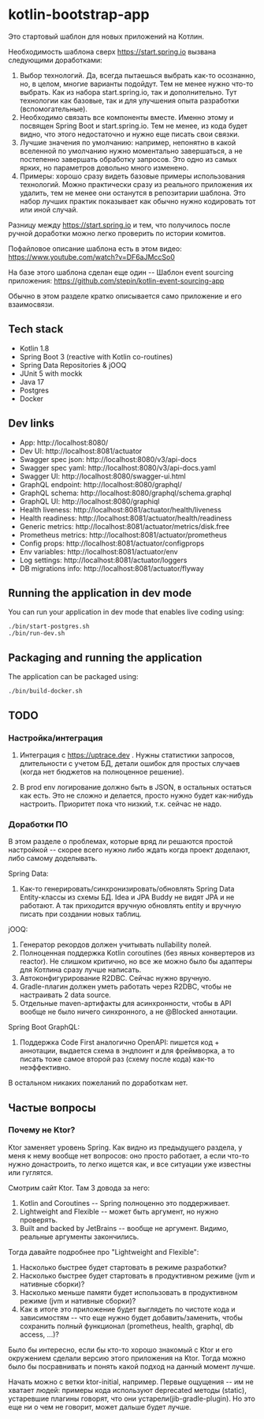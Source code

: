 # kotlin-bootstrap-app

Это стартовый шаблон для новых приложений на Котлин.

Необходимость шаблона сверх https://start.spring.io вызвана следующими доработками:

1. Выбор технологий. Да, всегда пытаешься выбрать как-то осознанно,
но, в целом, многие варианты подойдут. Тем не менее нужно что-то выбрать. Как из набора start.spring.io,
так и дополнительно. Тут технологии как базовые, так и для улучшения опыта разработки (вспомогательные).
2. Необходимо связать все компоненты вместе. Именно этому и посвящен Spring Boot и start.spring.io. Тем не менее,
из кода будет видно, что этого недостаточно и нужно еще писать свои связки.
3. Лучшие значения по умолчанию: например, непонятно в какой вселенной по умолчанию нужно моментально завершаться,
а не постепенно завершать обработку запросов. Это одно из самых ярких, но параметров довольно много изменено.
4. Примеры: хорошо сразу видеть базовые примеры использования технологий. Можно практически сразу из реального
приложения их удалить, тем не менее они останутся в репозитарии шаблона. Это набор лучших практик показывает
как обычно нужно кодировать тот или иной случай.

Разницу между https://start.spring.io и тем, что получилось после ручной доработки можно легко проверить
по истории комитов.

Пофайловое описание шаблона есть в этом видео: https://www.youtube.com/watch?v=DF6aJMccSo0

На базе этого шаблона сделан еще один -- Шаблон event sourcing приложения: https://github.com/stepin/kotlin-event-sourcing-app

Обычно в этом разделе кратко описывается само приложение и его взаимосвязи.

## Tech stack

- Kotlin 1.8
- Spring Boot 3 (reactive with Kotlin co-routines)
- Spring Data Repositories & jOOQ
- JUnit 5 with mockk
- Java 17
- Postgres
- Docker

## Dev links

- App: http://localhost:8080/
- Dev UI: http://localhost:8081/actuator
- Swagger spec json: http://localhost:8080/v3/api-docs
- Swagger spec yaml: http://localhost:8080/v3/api-docs.yaml
- Swagger UI: http://localhost:8080/swagger-ui.html
- GraphQL endpoint: http://localhost:8080/graphql/
- GraphQL schema: http://localhost:8080/graphql/schema.graphql
- GraphQL UI: http://localhost:8080/graphiql
- Health liveness: http://localhost:8081/actuator/health/liveness
- Health readiness: http://localhost:8081/actuator/health/readiness
- Generic metrics: http://localhost:8081/actuator/metrics/disk.free
- Prometheus metrics: http://localhost:8081/actuator/prometheus
- Config props: http://localhost:8081/actuator/configprops
- Env variables: http://localhost:8081/actuator/env
- Log settings: http://localhost:8081/actuator/loggers
- DB migrations info: http://localhost:8081/actuator/flyway

## Running the application in dev mode

You can run your application in dev mode that enables live coding using:

```shell script
./bin/start-postgres.sh
./bin/run-dev.sh
```

## Packaging and running the application

The application can be packaged using:

```shell script
./bin/build-docker.sh
```

## TODO

### Настройка/интеграция

1. Интеграция с https://uptrace.dev . Нужны статистики запросов, длительности с учетом БД, детали ошибок для простых
случаев (когда нет бюджетов на полноценное решение).

2. В prod env логирование должно быть в JSON, в остальных остаться как есть. Это не сложно и делается, просто нужно
будет как-нибудь настроить. Приоритет пока что низкий, т.к. сейчас не надо.

### Доработки ПО

В этом разделе о проблемах, которые вряд ли решаются простой настройкой -- скорее всего нужно либо ждать когда проект
доделают, либо самому доделывать.

Spring Data:

1. Как-то генерировать/синхронизировать/обновлять Spring Data Entity-классы из схемы БД. Idea и JPA Buddy
не видят JPA и не работают. А так приходится вручную обновлять entity и вручную писать при создании новых таблиц.

jOOQ:

1. Генератор рекордов должен учитывать nullability полей.
2. Полноценная поддержка Kotlin coroutines (без явных конвертеров из reactor). Не слишком критично, но все же можно
было бы адаптеры для Котлина сразу лучше написать.
3. Автоконфигурирование R2DBC. Сейчас нужно вручную.
4. Gradle-плагин должен уметь работать через R2DBC, чтобы не настраивать 2 data source.
5. Отдельные maven-артифакты для асинхронности, чтобы в API вообще не было ничего синхронного, а не @Blocked аннотации.

Spring Boot GraphQL:

1. Поддержка Code First аналогично OpenAPI: пишется код + аннотации, выдается схема в эндпоинт и для фреймворка,
а то писать тоже самое второй раз (схему после кода) как-то неэффективно.

В остальном никаких пожеланий по доработкам нет.

## Частые вопросы

### Почему не Ktor?

Ktor заменяет уровень Spring. Как видно из предыдущего раздела, у меня к нему вообще нет вопросов: оно просто работает,
а если что-то нужно донастроить, то легко ищется как, и все ситуации уже известны или гуглятся.

Смотрим сайт Ktor. Там 3 довода за него:

1. Kotlin and Coroutines -- Spring полноценно это поддерживает.
2. Lightweight and Flexible -- может быть аргумент, но нужно проверять.
3. Built and backed by JetBrains -- вообще не аргумент. Видимо, реальные аргументы закончились.

Тогда давайте подробнее про "Lightweight and Flexible":

1. Насколько быстрее будет стартовать в режиме разработки?
2. Насколько быстрее будет стартовать в продуктивном режиме (jvm и нативные сборки)?
3. Насколько меньше памяти будет использовать в продуктивном режиме (jvm и нативные сборки)?
4. Как в итоге это приложение будет выглядеть по чистоте кода и зависимостям -- что еще нужно будет добавить/заменить,
чтобы сохранить полный функционал (prometheus, health, graphql, db access, ...)?

Было бы интересно, если бы кто-то хорошо знакомый с Ktor и его окружением сделали версию этого приложения на Ktor. Тогда
можно было бы посравнивать и понять какой подход на данный момент лучше.

Начать можно с ветки ktor-initial, например. Первые ощущения -- им не хватает людей: примеры кода используют deprecated
методы (static), устаревшие плагины говорят, что они устарели(jib-gradle-plugin). Но это еще ни о чем не говорит,
может дальше будет лучше.
